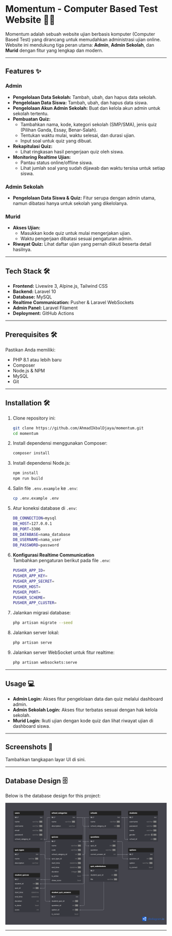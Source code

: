 # Momentum - Computer Based Test Website 🚜🌾

Momentum adalah sebuah website ujian berbasis komputer (Computer Based Test) yang dirancang untuk memudahkan administrasi ujian online. Website ini mendukung tiga peran utama: **Admin**, **Admin Sekolah**, dan **Murid** dengan fitur yang lengkap dan modern.

---

## Features ✨

### Admin

-   **Pengelolaan Data Sekolah:** Tambah, ubah, dan hapus data sekolah.
-   **Pengelolaan Data Siswa:** Tambah, ubah, dan hapus data siswa.
-   **Pengelolaan Akun Admin Sekolah:** Buat dan kelola akun admin untuk sekolah tertentu.
-   **Pembuatan Quiz:**
    -   Tambahkan nama, kode, kategori sekolah (SMP/SMA), jenis quiz (Pilihan Ganda, Essay, Benar-Salah).
    -   Tentukan waktu mulai, waktu selesai, dan durasi ujian.
    -   Input soal untuk quiz yang dibuat.
-   **Rekapitulasi Quiz:**
    -   Lihat ringkasan hasil pengerjaan quiz oleh siswa.
-   **Monitoring Realtime Ujian:**
    -   Pantau status online/offline siswa.
    -   Lihat jumlah soal yang sudah dijawab dan waktu tersisa untuk setiap siswa.

### Admin Sekolah

-   **Pengelolaan Data Siswa & Quiz:** Fitur serupa dengan admin utama, namun dibatasi hanya untuk sekolah yang dikelolanya.

### Murid

-   **Akses Ujian:**
    -   Masukkan kode quiz untuk mulai mengerjakan ujian.
    -   Waktu pengerjaan dibatasi sesuai pengaturan admin.
-   **Riwayat Quiz:** Lihat daftar ujian yang pernah diikuti beserta detail hasilnya.

---

## Tech Stack 🛠️

-   **Frontend:** Livewire 3, Alpine.js, Tailwind CSS
-   **Backend:** Laravel 10
-   **Database:** MySQL
-   **Realtime Communication:** Pusher & Laravel WebSockets
-   **Admin Panel:** Laravel Filament
-   **Deployment:** GitHub Actions

---

## Prerequisites 🛠️

Pastikan Anda memiliki:

-   PHP 8.1 atau lebih baru
-   Composer
-   Node.js & NPM
-   MySQL
-   Git

---

## Installation 🛠️

1.  Clone repository ini:
    ```bash
    git clone https://github.com/AhmadIkbalDjaya/momentum.git
    cd momentum
    ```
2.  Install dependensi menggunakan Composer:
    ```bash
    composer install
    ```
3.  Install dependensi Node.js:
    ```bash
    npm install
    npm run build
    ```
4.  Salin file `.env.example` ke `.env`:
    ```bash
    cp .env.example .env
    ```
5.  Atur koneksi database di `.env`:
    ```bash
    DB_CONNECTION=mysql
    DB_HOST=127.0.0.1
    DB_PORT=3306
    DB_DATABASE=nama_database
    DB_USERNAME=nama_user
    DB_PASSWORD=password
    ```
6.  **Konfigurasi Realtime Communication**  
    Tambahkan pengaturan berikut pada file `.env`:
    ```bash
    PUSHER_APP_ID=
    PUSHER_APP_KEY=
    PUSHER_APP_SECRET=
    PUSHER_HOST=
    PUSHER_PORT=
    PUSHER_SCHEME=
    PUSHER_APP_CLUSTER=
    ```
7.  Jalankan migrasi database:
    ```bash
    php artisan migrate --seed
    ```
8.  Jalankan server lokal:
    ```bash
    php artisan serve
    ```
9.  Jalankan server WebSocket untuk fitur realtime:
    ```bash
    php artisan websockets:serve
    ```

---

## Usage 💻

-   **Admin Login:** Akses fitur pengelolaan data dan quiz melalui dashboard admin.
-   **Admin Sekolah Login:** Akses fitur terbatas sesuai dengan hak kelola sekolah.
-   **Murid Login:** Ikuti ujian dengan kode quiz dan lihat riwayat ujian di dashboard siswa.

---

## Screenshots 📸

Tambahkan tangkapan layar UI di sini.

---

## Database Design 🗄️

Below is the database design for this project:

![Database Design](docs/Momentum.png)

---
